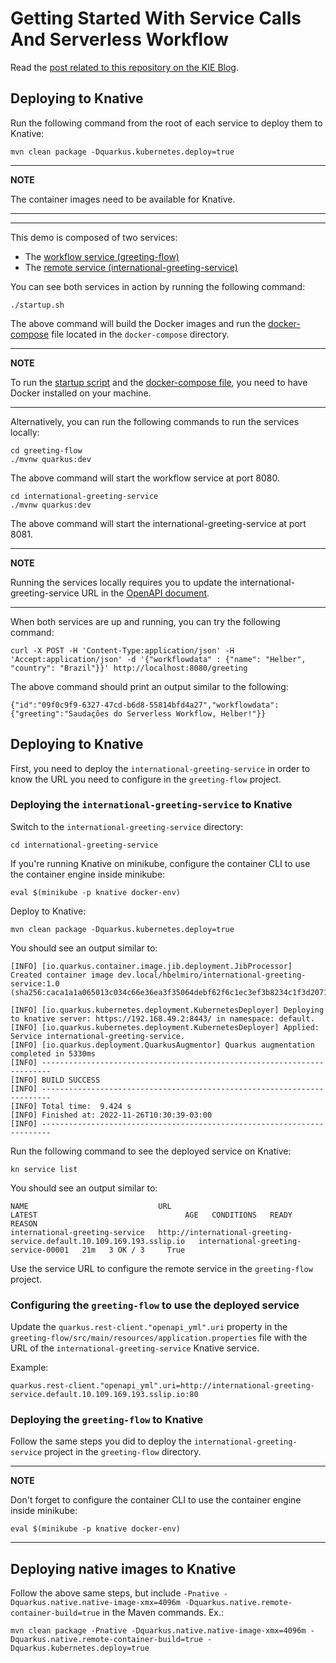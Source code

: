 # Getting Started With Service Calls And Serverless Workflow

Read the [post related to this repository on the KIE Blog](https://blog.kie.org/2022/05/getting-started-with-service-calls-and-serverless-workflow.html).

## Deploying to Knative

Run the following command from the root of each service to deploy them to Knative:

```shell
mvn clean package -Dquarkus.kubernetes.deploy=true
```

---
**NOTE**

The container images need to be available for Knative.

---

----

This demo is composed of two services:
- The [workflow service (greeting-flow)](greeting-flow)
- The [remote service (international-greeting-service)](international-greeting-service)

You can see both services in action by running the following command:

```shell
./startup.sh
```

The above command will build the Docker images and run the [docker-compose](docker-compose/docker-compose.yml) file
located in the `docker-compose` directory.

---
**NOTE**

To run the [startup script](startup.sh) and the [docker-compose file](docker-compose/docker-compose.yml), you need to 
have Docker installed on your machine.

---

Alternatively, you can run the following commands to run the services locally:

```shell
cd greeting-flow
./mvnw quarkus:dev
```

The above command will start the workflow service at port 8080.

```shell
cd international-greeting-service
./mvnw quarkus:dev
```

The above command will start the international-greeting-service at port 8081.

---
**NOTE**

Running the services locally requires you to update the international-greeting-service URL
in the [OpenAPI document](greeting-flow/src/main/resources/openapi.yml).

---

When both services are up and running, you can try the following command:

```shell
curl -X POST -H 'Content-Type:application/json' -H 'Accept:application/json' -d '{"workflowdata" : {"name": "Helber", "country": "Brazil"}}' http://localhost:8080/greeting
```

The above command should print an output similar to the following:

```shell
{"id":"09f0c9f9-6327-47cd-b6d8-55814bfd4a27","workflowdata":{"greeting":"Saudações do Serverless Workflow, Helber!"}}
```

## Deploying to Knative

First, you need to deploy the `international-greeting-service` in order to know the URL you need to configure in the `greeting-flow` project.

### Deploying the `international-greeting-service` to Knative

Switch to the `international-greeting-service` directory:

```shell
cd international-greeting-service
```

If you're running Knative on minikube, configure the container CLI to use the container engine inside minikube:

```shell
eval $(minikube -p knative docker-env)
```

Deploy to Knative:

```shell
mvn clean package -Dquarkus.kubernetes.deploy=true
```

You should see an output similar to:

```shell
[INFO] [io.quarkus.container.image.jib.deployment.JibProcessor] Created container image dev.local/hbelmiro/international-greeting-service:1.0 (sha256:caca1a1a065013c034c66e36ea3f35064debf62f6c1ec3ef3b8234c1f3d20713)

[INFO] [io.quarkus.kubernetes.deployment.KubernetesDeployer] Deploying to knative server: https://192.168.49.2:8443/ in namespace: default.
[INFO] [io.quarkus.kubernetes.deployment.KubernetesDeployer] Applied: Service international-greeting-service.
[INFO] [io.quarkus.deployment.QuarkusAugmentor] Quarkus augmentation completed in 5330ms
[INFO] ------------------------------------------------------------------------
[INFO] BUILD SUCCESS
[INFO] ------------------------------------------------------------------------
[INFO] Total time:  9.424 s
[INFO] Finished at: 2022-11-26T10:30:39-03:00
[INFO] ------------------------------------------------------------------------
```

Run the following command to see the deployed service on Knative:

```
kn service list
```

You should see an output similar to:

```shell
NAME                             URL                                                                     LATEST                                 AGE   CONDITIONS   READY   REASON
international-greeting-service   http://international-greeting-service.default.10.109.169.193.sslip.io   international-greeting-service-00001   21m   3 OK / 3     True    
```

Use the service URL to configure the remote service in the `greeting-flow` project.

### Configuring the `greeting-flow` to use the deployed service

Update the `quarkus.rest-client."openapi_yml".uri` property in the `greeting-flow/src/main/resources/application.properties` file with the URL of the `international-greeting-service` Knative service.

Example:
```properties
quarkus.rest-client."openapi_yml".uri=http://international-greeting-service.default.10.109.169.193.sslip.io:80
```

### Deploying the `greeting-flow` to Knative

Follow the same steps you did to deploy the `international-greeting-service` project in the `greeting-flow` directory.

---
**NOTE**

Don't forget to configure the container CLI to use the container engine inside minikube:

```shell
eval $(minikube -p knative docker-env)
```
---

## Deploying native images to Knative

Follow the above same steps, but include `-Pnative -Dquarkus.native.native-image-xmx=4096m -Dquarkus.native.remote-container-build=true` in the Maven commands. Ex.:

```shell
mvn clean package -Pnative -Dquarkus.native.native-image-xmx=4096m -Dquarkus.native.remote-container-build=true -Dquarkus.kubernetes.deploy=true
```
